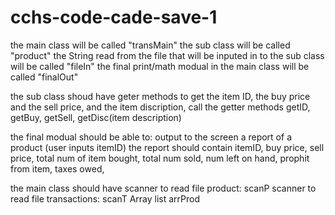 # cchs-code-cade-save-1
the main class will be called "transMain"
the sub class will be called "product"
the String read from the file that will be inputed in to the sub class will be called "fileIn"
the final print/math modual in the main class will  be called "finalOut"


the sub class shoud have geter methods to get the item ID, the buy price and the sell price, and the item discription,
call the getter methods getID, getBuy, getSell, getDisc(item description)


the final modual should be able to:
output to the screen a report of a product (user inputs itemID) 
the report should contain itemID, buy price, sell price, total num of item bought, total num sold, num left on hand, prophit from item, taxes owed,

the main class should have
scanner to read file product: scanP
scanner to read file transactions: scanT
Array list arrProd
